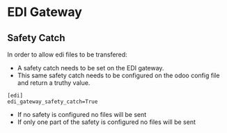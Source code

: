 # EDI Gateway

## Safety Catch

In order to allow edi files to be transfered:
- A safety catch needs to be set on the EDI gateway.
- This same safety catch needs to be configured on the odoo config file and return a truthy value.
```
[edi]
edi_gateway_safety_catch=True
```
- If no safety is configured no files will be sent
- If only one part of the safety is configured no files will be sent
